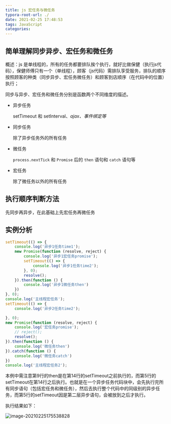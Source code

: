 ```yaml
---
title: js 宏任务与微任务
typora-root-url: ./
date: 2021-02-25 17:48:53
tags: JavaScript
categories:
---
```


## 简单理解同步异步、宏任务和微任务

概述：js 是单线程的，所有的任务都要排队挨个执行，就好比做保健（执行js代码），保健师傅只有一个（单线程），顾客（js代码）需排队享受服务，排队的顺序按照顾客的种类（同步异步、宏任务微任务）和顾客到店顺序（在代码中的位置）执行；

同步与异步、宏任务和微任务分别是函数两个不同维度的描述。

- 异步任务

  setTimeout 和 setInterval、*ajax、事件绑定等*

- 同步任务

  除了异步任务外的所有任务

- 微任务

  `process.nextTick` 和 `Promise` 后的 `then` 语句和 `catch` 语句等

- 宏任务

  除了微任务以外的所有任务 

## 执行顺序判断方法

先同步再异步，在此基础上先宏任务再微任务

## 实例分析

```javascript
setTimeout(() => {
    console.log('异步1任务time1');
    new Promise(function (resolve, reject) {
        console.log('异步1宏任务promise');
        setTimeout(() => {
            console.log('异步1任务time2');
        }, 0);
        resolve();
    }).then(function () {
        console.log('异步1微任务then')
    })
}, 0);
console.log('主线程宏任务');
setTimeout(() => {
    console.log('异步2任务time2');

}, 0);
new Promise(function (resolve, reject) {
    console.log('宏任务promise');
    // reject();
    resolve();
}).then(function () {
    console.log('微任务then')
}).catch(function () {
    console.log('微任务catch')
})
console.log('主线程宏任务2');
```

本例中需注意第9行的then是在第14行的setTimeout之前执行的，而第5行的setTimeout在第14行之后执行。也就是在一个异步任务代码块中，会先执行完所有同步语句（包括宏任务和微任务），然后去执行整个代码中的同级别的异步任务，而第5行的setTimeout因是第二层异步语句，会被放到之后才执行。

执行结果如下：

![image-20210225175538828](image-20210225175538828.png)